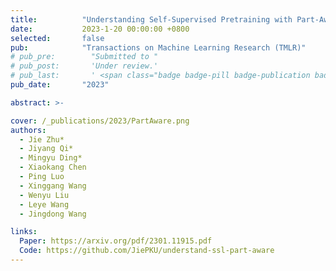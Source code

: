 ```yaml
---
title:          "Understanding Self-Supervised Pretraining with Part-Aware Representation Learning"
date:           2023-1-20 00:00:00 +0800
selected:       false
pub:            "Transactions on Machine Learning Research (TMLR)"
# pub_pre:        "Submitted to "
# pub_post:       'Under review.'
# pub_last:       ' <span class="badge badge-pill badge-publication badge-success">Oral</span>'
pub_date:       "2023"

abstract: >-

cover: /_publications/2023/PartAware.png
authors:
  - Jie Zhu*
  - Jiyang Qi*
  - Mingyu Ding*
  - Xiaokang Chen
  - Ping Luo
  - Xinggang Wang
  - Wenyu Liu
  - Leye Wang
  - Jingdong Wang

links:
  Paper: https://arxiv.org/pdf/2301.11915.pdf
  Code: https://github.com/JiePKU/understand-ssl-part-aware
---
```

